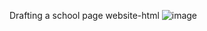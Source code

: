 Drafting a school page website-html
![image](https://github.com/Alwala-kun/alx_html_css/assets/137784389/93e66175-2c82-4ed2-8ff2-f51b61390393)
